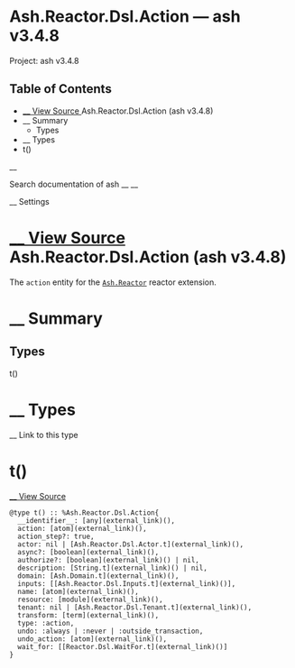 # Ash.Reactor.Dsl.Action — ash v3.4.8

Project: ash v3.4.8

## Table of Contents

- [ __ View Source ](external_link) Ash.Reactor.Dsl.Action (ash v3.4.8)
- __ Summary
  - Types
- __ Types
- t()

__

Search documentation of ash __ __

__ Settings

#  [ __ View Source ](external_link) Ash.Reactor.Dsl.Action (ash v3.4.8)

The `action` entity for the [`Ash.Reactor`](external_link) reactor extension.

#  __ Summary

##  Types

t()

#  __ Types

__ Link to this type

# t()

[ __ View Source ](external_link)
    
    
    @type t() :: %Ash.Reactor.Dsl.Action{
      __identifier__: [any](external_link)(),
      action: [atom](external_link)(),
      action_step?: true,
      actor: nil | [Ash.Reactor.Dsl.Actor.t](external_link)(),
      async?: [boolean](external_link)(),
      authorize?: [boolean](external_link)() | nil,
      description: [String.t](external_link)() | nil,
      domain: [Ash.Domain.t](external_link)(),
      inputs: [[Ash.Reactor.Dsl.Inputs.t](external_link)()],
      name: [atom](external_link)(),
      resource: [module](external_link)(),
      tenant: nil | [Ash.Reactor.Dsl.Tenant.t](external_link)(),
      transform: [term](external_link)(),
      type: :action,
      undo: :always | :never | :outside_transaction,
      undo_action: [atom](external_link)(),
      wait_for: [[Reactor.Dsl.WaitFor.t](external_link)()]
    }
